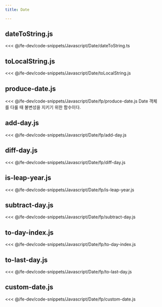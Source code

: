 ```yaml
---
title: Date

---
```


## dateToString.js
<<< @/fe-dev/code-snippets/Javascript/Date/dateToString.ts

## toLocalString.js
<<< @/fe-dev/code-snippets/Javascript/Date/toLocalString.js

## produce-date.js
<<< @/fe-dev/code-snippets/Javascript/Date/fp/produce-date.js
Date 객체를 다룰 때 불변성을 지키기 위한 함수이다.

## add-day.js
<<< @/fe-dev/code-snippets/Javascript/Date/fp/add-day.js

## diff-day.js
<<< @/fe-dev/code-snippets/Javascript/Date/fp/diff-day.js

## is-leap-year.js
<<< @/fe-dev/code-snippets/Javascript/Date/fp/is-leap-year.js

## subtract-day.js
<<< @/fe-dev/code-snippets/Javascript/Date/fp/subtract-day.js

## to-day-index.js
<<< @/fe-dev/code-snippets/Javascript/Date/fp/to-day-index.js

## to-last-day.js
<<< @/fe-dev/code-snippets/Javascript/Date/fp/to-last-day.js

## custom-date.js
<<< @/fe-dev/code-snippets/Javascript/Date/fp/custom-date.js


